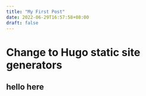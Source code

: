```yaml
---
title: "My First Post"
date: 2022-06-29T16:57:58+08:00
draft: false
---
```


# Change to Hugo static site generators

hello here
---
